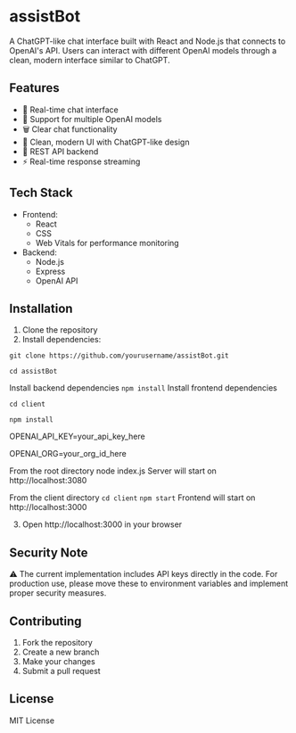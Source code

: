 # assistBot

A ChatGPT-like chat interface built with React and Node.js that connects to OpenAI's API. Users can interact with different OpenAI models through a clean, modern interface similar to ChatGPT.

## Features

- 💬 Real-time chat interface
- 🔄 Support for multiple OpenAI models
- 🗑️ Clear chat functionality
- 🎨 Clean, modern UI with ChatGPT-like design
- 🔌 REST API backend
- ⚡ Real-time response streaming

## Tech Stack

- Frontend:
  - React
  - CSS
  - Web Vitals for performance monitoring
- Backend:
  - Node.js
  - Express
  - OpenAI API

## Installation

1. Clone the repository
2. Install dependencies:


```git clone https://github.com/yourusername/assistBot.git```

```cd assistBot```

Install backend dependencies
```npm install```
Install frontend dependencies

```cd client```

```npm install```

OPENAI_API_KEY=your_api_key_here


OPENAI_ORG=your_org_id_here

From the root directory
node index.js
Server will start on http://localhost:3080

From the client directory
```cd client```
```npm start```
Frontend will start on http://localhost:3000

3. Open http://localhost:3000 in your browser

## Security Note

⚠️ The current implementation includes API keys directly in the code. For production use, please move these to environment variables and implement proper security measures.

## Contributing

1. Fork the repository
2. Create a new branch
3. Make your changes
4. Submit a pull request

## License

MIT License

